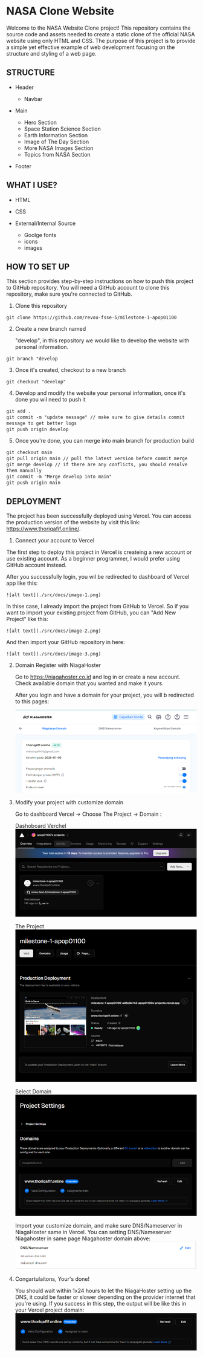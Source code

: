 # NASA Clone Website
Welcome to the NASA Website Clone project! This repository contains the source code and assets needed to create a static clone of the official NASA website using only HTML and CSS. The purpose of this project is to provide a simple yet effective example of web development focusing on the structure and styling of a web page.

## STRUCTURE
* Header
    - Navbar

* Main
    - Hero Section
    - Space Station Science Section
    - Earth Information Section
    - Image of The Day Section
    - More NASA Images Section
    - Topics from NASA Section

* Footer

## WHAT I USE?

* HTML

* CSS

* External/Internal Source
    - Goolge fonts
    - icons
    - images

## HOW TO SET UP
This section provides step-by-step instructions on how to push this project to GitHub repository. You will need a GitHub account to clone this repository, make sure you're connected to GitHub.

1. Clone this repository
```
git clone https://github.com/revou-fsse-5/milestone-1-apop01100
```

2. Create a new branch named

    "develop", in this repository we would like to develop the website with personal information.
```
git branch "develop
```

3. Once it's created, checkout to a new branch
```
git checkout "develop"
```

4. Develop and modify the website your personal information, once it's done you wil need to push it
```
git add .
git commit -m "update message" // make sure to give details commit message to get better logs
git push origin develop 
```

5. Once you're done, you can merge into main branch for production build
```
git checkout main
git pull origin main // pull the latest version before commit merge
git merge develop // if there are any conflicts, you should resolve them manually
git commit -m "Merge develop into main"
git push origin main
```
## DEPLOYMENT
The project has been successfully deployed using Vercel. You can access the production version of the website by visit this link: https://www.thoriqafif.online/.

1. Connect your account to Vercel

The first step to deploy this project in Vercel is createing a new account or use existing account. As a beginner programmer, I would prefer using GitHub account instead. 

After you successfully login, you wil be redirected to dashboard of Vercel app like this:

    ![alt text](./src/docs/image-1.png)

In thise case, I already import the project from GitHub to Vercel. So if you want to import your existing project from GitHub, you can "Add New Project" like this:

    ![alt text](./src/docs/image-2.png)

And then import your GitHub repository in here:

    ![alt text](./src/docs/image-3.png)

2. Domain Register with NiagaHoster
    
    Go to https://niagahoster.co.id and log in or create a new account. Check available domain that you wanted and make it yours.

    After you login and have a domain for your project, you will b redirected to this pages:

    ![alt text](./src/docs/image-4.png)

3. Modify your project with customize domain
    
    Go to dashboard Vercel -> Choose The Project -> Domain :

    Dashoboard Verchel
    ![alt text](./src/docs/image-5.png)

    The Project
    ![alt text](./src/docs/image-6.png)

    Select Domain
    ![alt text](./src/docs/image-7.png)

    Import your customize domain, and make sure DNS/Nameserver in NiagaHoster same in Vercel. You can setting DNS/Nameserver Niagahoster in same page Niagahoster domain above:
    ![alt text](./src/docs/image-8.png)

4. Congartulaitons, Your's done!

    You should wait within 1x24 hours to let the NiagaHoster setting up the DNS, it could be faster or slower depending on the provider internet that you're using. If you success in this step, the output will be  like this in your Vercel project domain:
    ![alt text](./src/docs/image-9.png)


